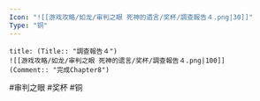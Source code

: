 ```yaml
---
Icon: "![[游戏攻略/如龙/审判之眼 死神的遗言/奖杯/調查報告４.png|30]]"
Type: "铜"
---
```

```ad-common-bronze-trophy
title: (Title:: "調查報告４")
![[游戏攻略/如龙/审判之眼 死神的遗言/奖杯/調查報告４.png|100]]
(Comment:: "完成Chapter8")
```

#审判之眼 #奖杯 #铜
